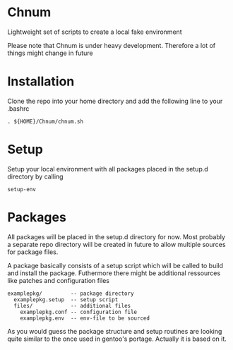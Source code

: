 Chnum
=====

Lightweight set of scripts to create a local fake environment

Please note that Chnum is under heavy development. Therefore a lot of things might change in future

Installation
=====

Clone the repo into your home directory and add the following line to your .bashrc


```shell
. ${HOME}/Chnum/chnum.sh
```

Setup
=====

Setup your local environment with all packages placed in the setup.d directory by calling

```shell
setup-env
```
Packages
=====

All packages will be placed in the setup.d directory for now. Most probably a
separate repo directory will be created in future to allow multiple sources for
package files.

A package basically consists of a setup script which will be called to build
and install the package. Futhermore there might be additional ressources like
patches and configuration files

    examplepkg/         -- package directory
      examplepkg.setup  -- setup script
      files/            -- additional files
        examplepkg.conf -- configuration file
        examplepkg.env  -- env-file to be sourced
    
As you would guess the package structure and setup routines are looking quite
similar to the once used in gentoo's portage. Actually it is based on it.

